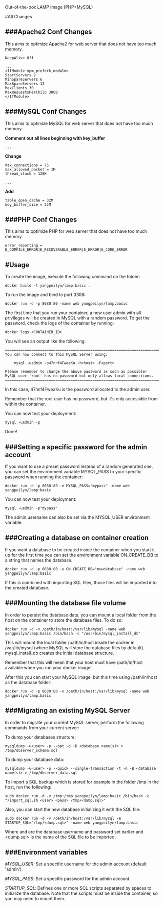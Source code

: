 Out-of-the-box LAMP image (PHP+MySQL)

#All Changes

###Apache2 Conf Changes
-----

This aims to optimize Apache2 for web server that does not have too much memory.

	KeepAlive Off
	
	...
	<IfModule mpm_prefork_module>
	StartServers 2
	MinSpareServers 6
	MaxSpareServers 12
	MaxClients 30
	MaxRequestsPerChild 3000
	</IfModule>

###MySQL Conf Changes
-----

This aims to optimize MySQL for web server that does not have too much memory.

**Comment out all lines beginning with key_buffer**
	
	...
	
**Change**

	max_connections = 75
	max_allowed_packet = 1M
	thread_stack = 128K
	
	...
	
**Add**

	table_open_cache = 32M
	key_buffer_size = 32M

###PHP Conf Changes
------------------------------

This aims to optimize PHP for web server that does not have too much memory.

	error_reporting = E_COMPILE_ERROR|E_RECOVERABLE_ERROR|E_ERROR|E_CORE_ERROR


#Usage
-----

To create the image, execute the following command on the folder:
	
	docker build -t yangpeilyn/lamp:basic .
	
To run the image and bind to port 3306:

	docker run -d -p 8080:80 -name web yangpeilyn/lamp:basic

The first time that you run your container, a new user admin with all privileges will be created in MySQL with a random password. To get the password, check the logs of the container by running:

    docker logs <CONTAINER_ID>
You will see an output like the following:

    ========================================================================
    You can now connect to this MySQL Server using:

        mysql -uadmin -p47nnf4FweaKu -h<host> -P<port>

    Please remember to change the above password as soon as possible!
    MySQL user 'root' has no password but only allows local connections.
    ========================================================================
In this case, 47nnf4FweaKu is the password allocated to the admin user.

Remember that the root user has no password, but it's only accessible from within the container.

You can now test your deployment:

    mysql -uadmin -p
Done!


###Setting a specific password for the admin account
-----
If you want to use a preset password instead of a random generated one, you can set the environment variable MYSQL_PASS to your specific password when running the container:

    docker run -d -p 8080:80 -e MYSQL_PASS="mypass" -name web yangpeilyn/lamp:basic
You can now test your deployment:

    mysql -uadmin -p"mypass"
The admin username can also be set via the MYSQL_USER environment variable.

###Creating a database on container creation
-----
If you want a database to be created inside the container when you start it up for the first time you can set the environment variable ON_CREATE_DB to a string that names the database.

    docker run -d -p 8080:80 -e ON_CREATE_DB="newdatabase" -name web yangpeilyn/lamp:basic
If this is combined with importing SQL files, those files will be imported into the created database.

###Mounting the database file volume
-----
In order to persist the database data, you can mount a local folder from the host on the container to store the database files. To do so:

    docker run -d -v /path/in/host:/var/lib/mysql -name web yangpeilyn/lamp:basic /bin/bash -c "/usr/bin/mysql_install_db"
This will mount the local folder /path/in/host inside the docker in /var/lib/mysql (where MySQL will store the database files by default). mysql_install_db creates the initial database structure.

Remember that this will mean that your host must have /path/in/host available when you run your docker image!

After this you can start your MySQL image, but this time using /path/in/host as the database folder:

    docker run -d -p 8080:80 -v /path/in/host:/var/lib/mysql -name web yangpeilyn/lamp:basic
    
###Migrating an existing MySQL Server
-----
In order to migrate your current MySQL server, perform the following commands from your current server:

To dump your databases structure:

    mysqldump -u<user> -p --opt -d -B <database name(s)> > /tmp/dbserver_schema.sql
To dump your database data:

    mysqldump -u<user> -p --quick --single-transaction -t -n -B <database name(s)> > /tmp/dbserver_data.sql
To import a SQL backup which is stored for example in the folder /tmp in the host, run the following:

    sudo docker run -d -v /tmp:/tmp yangpeilyn/lamp:basic /bin/bash -c "/import_sql.sh <user> <pass> /tmp/<dump.sql>"
Also, you can start the new database initializing it with the SQL file:

    sudo docker run -d -v /path/in/host:/var/lib/mysql -e STARTUP_SQL="/tmp/<dump.sql>" -name web yangpeilyn/lamp:basic
Where <user> and <pass> are the database username and password set earlier and <dump.sql> is the name of the SQL file to be imported.

###Environment variables
-----
*MYSQL_USER*: Set a specific username for the admin account (default 'admin').

*MYSQL_PASS*: Set a specific password for the admin account.

*STARTUP_SQL*: Defines one or more SQL scripts separated by spaces to initialize the database. Note that the scripts must be inside the container, so you may need to mount them.
